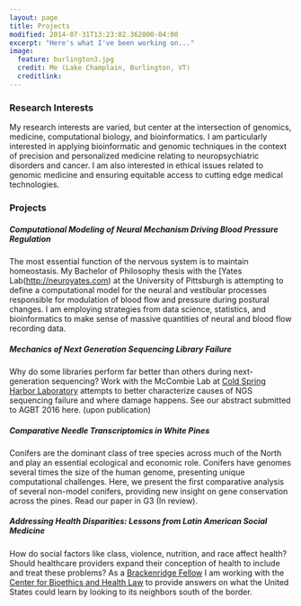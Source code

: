 ```yaml
---
layout: page
title: Projects 
modified: 2014-07-31T13:23:02.362000-04:00
excerpt: "Here's what I've been working on..."
image:
  feature: burlington3.jpg
  credit: Me (Lake Champlain, Burlington, VT) 
  creditlink: 
---
```

### Research Interests
My research interests are varied, but center at the intersection of genomics, medicine, computational biology, and bioinformatics. I am particularly interested in applying bioinformatic and genomic techniques in the context of precision and personalized medicine relating to neuropsychiatric disorders and cancer. I am also interested in ethical issues related to genomic medicine and ensuring equitable access to cutting edge medical technologies.

### Projects

##### Computational Modeling of Neural Mechanism Driving Blood Pressure Regulation

The most essential function of the nervous system is to maintain homeostasis. My Bachelor of Philosophy thesis with the [Yates Lab\(http://neuroyates.com) at the University of Pittsburgh is attempting to define a computational model for the neural and vestibular processes responsible for modulation of blood flow and pressure during postural changes. I am employing strategies from data science, statistics, and bioinformatics to make sense of massive quantities of neural and blood flow recording data.

##### Mechanics of Next Generation Sequencing Library Failure 
Why do some libraries perform far better than others during next-generation sequencing? Work with the McCombie Lab at [Cold Spring Harbor Laboratory](http://cshl.edu) attempts to better characterize causes of NGS sequencing failure and where damage happens. See our abstract submitted to AGBT 2016 here. (upon publication)

##### Comparative Needle Transcriptomics in White Pines
Conifers are the dominant class of tree species across much of the North and play an essential ecological and economic role. Conifers have genomes several times the size of the human genome, presenting unique computational challenges. Here, we present the first comparative analysis of several non-model conifers, providing new insight on gene conservation across the pines. Read our paper in G3 (In review). 

##### Addressing Health Disparities: Lessons from Latin American Social Medicine
How do social factors like class, violence, nutrition, and race affect health? Should healthcare providers expand their conception of health to include and treat these problems? As a [Brackenridge Fellow](http://www.honorscollege.pitt.edu/fall-spring-brackenridge-fellowships) I am working with the [Center for Bioethics and Health Law](http://www.bioethics.pitt.edu/) to provide answers on what the United States could learn by looking to its neighbors south of the border. 